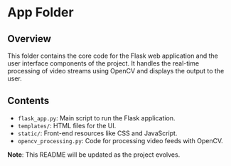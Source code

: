 # App Folder

## Overview
This folder contains the core code for the Flask web application and the user interface components of the project. It handles the real-time processing of video streams using OpenCV and displays the output to the user.

## Contents
- `flask_app.py`: Main script to run the Flask application.
- `templates/`: HTML files for the UI.
- `static/`: Front-end resources like CSS and JavaScript.
- `opencv_processing.py`: Code for processing video feeds with OpenCV.

**Note**: This README will be updated as the project evolves.
